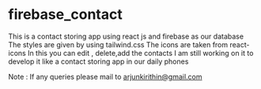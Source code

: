 # firebase_contact

This is a contact storing app using react js and firebase as our database
The styles are given by using tailwind.css
The  icons are taken from react-icons
In this you can edit , delete,add the contacts
I am still working on it to develop it like a contact storing app in our daily phones

Note : If any queries please mail to arjunkirithin@gmail.com
